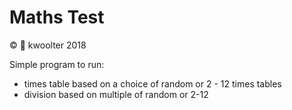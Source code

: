 # Maths Test

:copyright: :monkey: kwoolter 2018

Simple program to run:
 * times table based on a choice of random or 2 - 12 times tables
 * division based on multiple of random or 2-12
 

